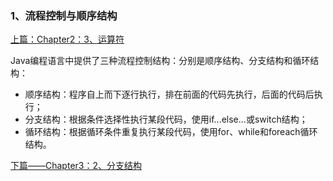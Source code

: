 ### 1、流程控制与顺序结构

[上篇：Chapter2：3、运算符](https://github.com/wmhou/java_blog/blob/master/JavaSE/Chapter2%20%E5%8F%98%E9%87%8F%E5%92%8C%E6%95%B0%E6%8D%AE%E7%B1%BB%E5%9E%8B/3%E3%80%81%E8%BF%90%E7%AE%97%E7%AC%A6.md)

Java编程语言中提供了三种流程控制结构：分别是顺序结构、分支结构和循环结构：

- 顺序结构：程序自上而下逐行执行，排在前面的代码先执行，后面的代码后执行；
- 分支结构：根据条件选择性执行某段代码，使用if...else...或switch结构；
- 循环结构：根据循环条件重复执行某段代码，使用for、while和foreach循环结构。

[下篇——Chapter3：2、分支结构](2、分支结构.md)